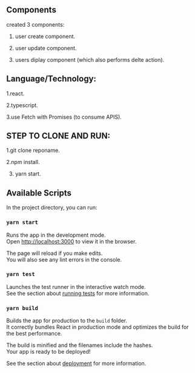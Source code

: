 ## Components
created 3 components:

1. user create component.

2. user update component.

3. users diplay component (which also performs delte action).

## Language/Technology:

1.react.

2.typescript.

3.use Fetch with Promises (to consume APIS).

## STEP TO CLONE AND RUN:

1.git clone reponame.

2.npm install.

3. yarn start.

## Available Scripts

In the project directory, you can run:

### `yarn start`

Runs the app in the development mode.<br />
Open [http://localhost:3000](http://localhost:3000) to view it in the browser.

The page will reload if you make edits.<br />
You will also see any lint errors in the console.

### `yarn test`

Launches the test runner in the interactive watch mode.<br />
See the section about [running tests](https://facebook.github.io/create-react-app/docs/running-tests) for more information.

### `yarn build`

Builds the app for production to the `build` folder.<br />
It correctly bundles React in production mode and optimizes the build for the best performance.

The build is minified and the filenames include the hashes.<br />
Your app is ready to be deployed!

See the section about [deployment](https://facebook.github.io/create-react-app/docs/deployment) for more information.
